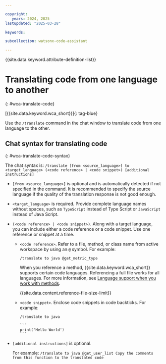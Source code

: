 ```yaml
---

copyright:
   years: 2024, 2025
lastupdated: "2025-03-28"

keywords:

subcollection: watsonx-code-assistant

---
```


{{site.data.keyword.attribute-definition-list}}

# Translating code from one language to another
{: #wca-translate-code}

[{{site.data.keyword.wca_short}}]{: tag-blue}

Use the `/translate` command in the chat window to translate code from one language to the other.

## Chat syntax for translating code
{: #wca-translate-code-syntax}

The chat syntax is:
`/translate [from <source_language>] to <target_language> (<code reference> | <code snippet>) [additional instructions]`

- `[from <source_language>]` is optional and is automatically detected if not specified in the command. It is recommended to specify the source language if the quality of the translation response is not good enough.

- `<target_language>` is required. Provide complete language names without spaces, such as `TypeScript` instead of Type Script or `JavaScript` instead of Java Script.

- `(<code reference> | <code snippet>)`. Along with a target language, you can include either a code reference or a code snippet. Use one reference or snippet at a time.

   - `<code reference>`. Refer to a file, method, or class name from active workspace by using an `@` symbol. For example:

      ```text
      /translate to java @get_metric_type
      ```

      When you reference a method, {{site.data.keyword.wca_short}} supports certain code languages. Referencing a full file works for all languages. For more information, see [Language support when you work with methods](/docs/watsonx-code-assistant?topic=watsonx-code-assistant-wca-reference-methods-language).

      {{site.data.content.reference-file-size-limit}}

   - `<code snippet>`. Enclose code snippets in code backticks. For example: 

      ````text
      /translate to java

      ```
      print('Hello World')
      ```
      ````

- `[additional instructions]` is optional. 

   For example: `/translate to java @get_user_list Copy the comments from this function to the translated code`
